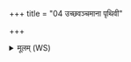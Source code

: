 +++
title = "04 उच्छवञ्चमाना पृथिवी"

+++
<details><summary>मूलम् (WS)</summary>

उच्छवञ्चमाना पृथिवी सु तिष्ठतु सहस्रं मित उप हि श्रयन्ताम् ।  
ते गृहासो घृतश्चुतः स्योना विश्वाहास्मै शरणाः सन्त्वत्र ॥ ॥ ४ ॥
</details>